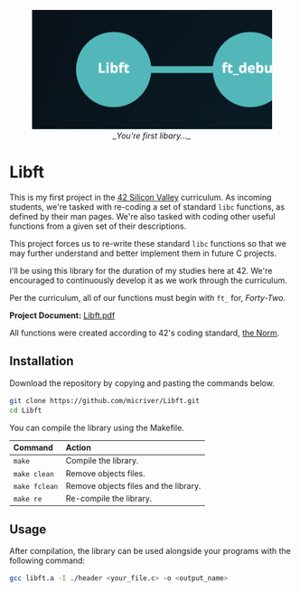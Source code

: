 <p align="center">
  <div align="center">
   <img src="assets/libft_path.png" width="425px"</img><br>
    <em>_You're first libary..._</em>
  </div>
</p>

# Libft

This is my first project in the [42 Silicon Valley](http://42.us.org) curriculum. As incoming students, we're tasked with re-coding a set of standard ```libc``` functions, as defined by their man pages. We're also tasked with coding other useful functions from a given set of their descriptions.

This project forces us to re-write these standard ```libc``` functions so that we may further understand and better implement them in future C projects.

I'll be using this library for the duration of my studies here at 42. We're encouraged to continuously develop it as we work through the curriculum.

Per the curriculum, all of our functions must begin with ```ft_``` for, _Forty-Two_.

**Project Document:**
[Libft.pdf](https://github.com/micriver/docs/libft.en%20.pdf)

All functions were created according to 42's coding standard,
[the Norm](https://github.com/micriver/docs/norme.en%20.pdf).


## Installation

Download the repository by copying and pasting the commands below.

```bash
git clone https://github.com/micriver/Libft.git
cd Libft
```

You can compile the library using the Makefile.

Command       |  Action
:-------------|:-------------
`make`        | Compile the library.
`make clean`  | Remove objects files.
`make fclean` | Remove objects files and the library.
`make re`     | Re-compile the library.

## Usage

After compilation, the library can be used alongside your programs with the following command:

```bash
gcc libft.a -I ./header <your_file.c> -o <output_name>
```
